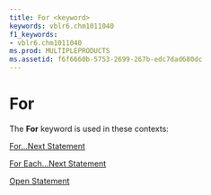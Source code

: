 ```yaml
---
title: For <keyword>
keywords: vblr6.chm1011040
f1_keywords:
- vblr6.chm1011040
ms.prod: MULTIPLEPRODUCTS
ms.assetid: f6f6660b-5753-2699-267b-edc7dad680dc
---
```



# For <keyword>

The  **For** keyword is used in these contexts:

[For...Next Statement](for---next-statement.md)

[For Each...Next Statement](for-each---next-statement.md)

[Open Statement](open-statement.md)

